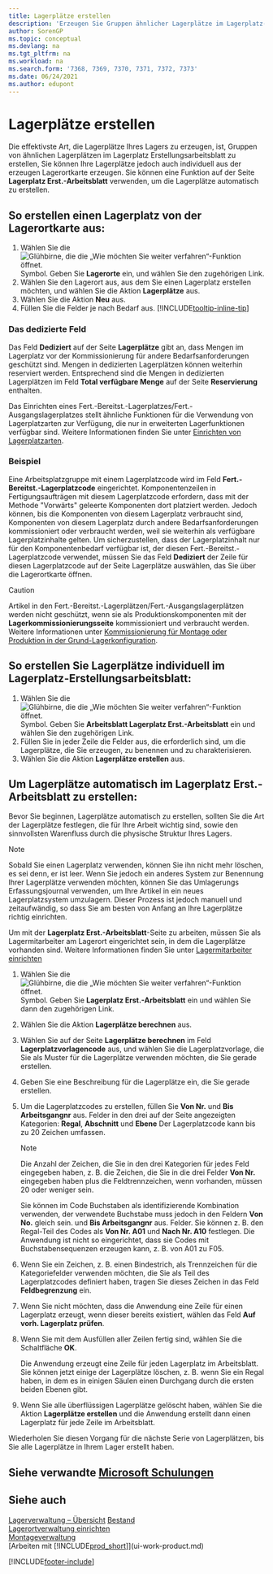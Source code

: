 ```yaml
---
title: Lagerplätze erstellen
description: 'Erzeugen Sie Gruppen ähnlicher Lagerplätze im Lagerplatz-Erstellungs-Arbeitsblatt, erstellen Sie Lagerplätze einzeln auf der Standortkarte oder automatisch im Lagerplatz-Erstellungs-Arbeitsblatt.'
author: SorenGP
ms.topic: conceptual
ms.devlang: na
ms.tgt_pltfrm: na
ms.workload: na
ms.search.form: '7368, 7369, 7370, 7371, 7372, 7373'
ms.date: 06/24/2021
ms.author: edupont
---
```

# <a name="create-bins" />Lagerplätze erstellen

Die effektivste Art, die Lagerplätze Ihres Lagers zu erzeugen, ist, Gruppen von ähnlichen Lagerplätzen im Lagerplatz Erstellungsarbeitsblatt zu erstellen, Sie können Ihre Lagerplätze jedoch auch individuell aus der erzeugen Lagerortkarte erzeugen. Sie können eine Funktion auf der Seite **Lagerplatz Erst.-Arbeitsblatt** verwenden, um die Lagerplätze automatisch zu erstellen.  

## <a name="to-create-a-bin-from-the-location-card" />So erstellen einen Lagerplatz von der Lagerortkarte aus:

1.  Wählen Sie die ![Glühbirne, die die „Wie möchten Sie weiter verfahren“-Funktion öffnet.](media/ui-search/search_small.png "Wie möchten Sie weiter verfahren?") Symbol. Geben Sie **Lagerorte** ein, und wählen Sie den zugehörigen Link.  
2.  Wählen Sie den Lagerort aus, aus dem Sie einen Lagerplatz erstellen möchten, und wählen Sie die Aktion **Lagerplätze** aus.  
3. Wählen Sie die Aktion **Neu** aus.
4. Füllen Sie die Felder je nach Bedarf aus. [!INCLUDE[tooltip-inline-tip](includes/tooltip-inline-tip_md.md)]

### <a name="the-dedicated-field" />Das dedizierte Feld

Das Feld **Dediziert** auf der Seite **Lagerplätze** gibt an, dass Mengen im Lagerplatz vor der Kommissionierung für andere Bedarfsanforderungen geschützt sind. Mengen in dedizierten Lagerplätzen können weiterhin reserviert werden. Entsprechend sind die Mengen in dedizierten Lagerplätzen im Feld **Total verfügbare Menge** auf der Seite **Reservierung** enthalten.

Das Einrichten eines Fert.-Bereitst.-Lagerplatzes/Fert.-Ausgangslagerplatzes stellt ähnliche Funktionen für die Verwendung von Lagerplatzarten zur Verfügung, die nur in erweiterten Lagerfunktionen verfügbar sind. Weitere Informationen finden Sie unter [Einrichten von Lagerplatzarten](warehouse-how-to-set-up-bin-types.md).

### <a name="example" />Beispiel

Eine Arbeitsplatzgruppe mit einem Lagerplatzcode wird im Feld **Fert.-Bereitst.-Lagerplatzcode** eingerichtet. Komponentenzeilen in Fertigungsaufträgen mit diesem Lagerplatzcode erfordern, dass mit der Methode "Vorwärts" geleerte Komponenten dort platziert werden. Jedoch können, bis die Komponenten von diesem Lagerplatz verbraucht sind, Komponenten von diesem Lagerplatz durch andere Bedarfsanforderungen kommissioniert oder verbraucht werden, weil sie weiterhin als verfügbare Lagerplatzinhalte gelten. Um sicherzustellen, dass der Lagerplatzinhalt nur für den Komponentenbedarf verfügbar ist, der diesen Fert.-Bereitst.-Lagerplatzcode verwendet, müssen Sie das Feld **Dediziert** der Zeile für diesen Lagerplatzcode auf der Seite Lagerplätze auswählen, das Sie über die Lagerortkarte öffnen.

> [!Caution]
> Artikel in den Fert.-Bereitst.-Lagerplätzen/Fert.-Ausgangslagerplätzen werden nicht geschützt, wenn sie als Produktionskomponenten mit der **Lagerkommissionierungsseite** kommissioniert und verbraucht werden. Weitere Informationen unter [Kommissionierung für Montage oder Produktion in der Grund-Lagerkonfiguration](warehouse-how-to-pick-for-production.md).

## <a name="to-create-bins-individually-in-the-bin-creation-worksheet" />So erstellen Sie Lagerplätze individuell im Lagerplatz-Erstellungsarbeitsblatt:

1.  Wählen Sie die ![Glühbirne, die die „Wie möchten Sie weiter verfahren“-Funktion öffnet.](media/ui-search/search_small.png "Wie möchten Sie weiter verfahren?") Symbol. Geben Sie **Arbeitsblatt Lagerplatz Erst.-Arbeitsblatt** ein und wählen Sie den zugehörigen Link.  
2.  Füllen Sie in jeder Zeile die Felder aus, die erforderlich sind, um die Lagerplätze, die Sie erzeugen, zu benennen und zu charakterisieren.  
3.  Wählen Sie die Aktion **Lagerplätze erstellen** aus.  

## <a name="to-make-bins-automatically-in-the-bin-creation-worksheet" />Um Lagerplätze automatisch im Lagerplatz Erst.-Arbeitsblatt zu erstellen:

Bevor Sie beginnen, Lagerplätze automatisch zu erstellen, sollten Sie die Art der Lagerplätze festlegen, die für Ihre Arbeit wichtig sind, sowie den sinnvollsten Warenfluss durch die physische Struktur Ihres Lagers.  

> [!NOTE]  
> Sobald Sie einen Lagerplatz verwenden, können Sie ihn nicht mehr löschen, es sei denn, er ist leer. Wenn Sie jedoch ein anderes System zur Benennung Ihrer Lagerplätze verwenden möchten, können Sie das Umlagerungs Erfassungsjournal verwenden, um Ihre Artikel in ein neues Lagerplatzsystem umzulagern. Dieser Prozess ist jedoch manuell und zeitaufwändig, so dass Sie am besten von Anfang an Ihre Lagerplätze richtig einrichten.  

Um mit der **Lagerplatz Erst.-Arbeitsblatt**-Seite zu arbeiten, müssen Sie als Lagermitarbeiter am Lagerort eingerichtet sein, in dem die Lagerplätze vorhanden sind. Weitere Informationen finden Sie unter [Lagermitarbeiter einrichten](warehouse-how-to-set-up-warehouse-employees.md)    

1.  Wählen Sie die ![Glühbirne, die die „Wie möchten Sie weiter verfahren“-Funktion öffnet.](media/ui-search/search_small.png "Tell me-Funktion") Symbol. Geben Sie **Lagerplatz Erst.-Arbeitsblatt** ein und wählen Sie dann den zugehörigen Link.  
2.  Wählen Sie die Aktion **Lagerplätze berechnen** aus.
3. Wählen Sie auf der Seite **Lagerplätze berechnen** im Feld **Lagerplatzvorlagencode** aus, und wählen Sie die Lagerplatzvorlage, die Sie als Muster für die Lagerplätze verwenden möchten, die Sie gerade erstellen.
4.  Geben Sie eine Beschreibung für die Lagerplätze ein, die Sie gerade erstellen.  
5.  Um die Lagerplatzcodes zu erstellen, füllen Sie **Von Nr.** und **Bis Arbeitsgangnr** aus. Felder in den drei auf der Seite angezeigten Kategorien: **Regal**, **Abschnitt** und **Ebene** Der Lagerplatzcode kann bis zu 20 Zeichen umfassen.  

    > [!NOTE]  
    >  Die Anzahl der Zeichen, die Sie in den drei Kategorien für jedes Feld eingegeben haben, z. B. die Zeichen, die Sie in die drei Felder **Von Nr.** eingegeben haben plus die Feldtrennzeichen, wenn vorhanden, müssen 20 oder weniger sein.  

     Sie können im Code Buchstaben als identifizierende Kombination verwenden, der verwendete Buchstabe muss jedoch in den Feldern **Von No.** gleich sein. und **Bis Arbeitsgangnr** aus. Felder. Sie können z. B. den Regal-Teil des Codes als **Von Nr. A01** und **Nach Nr. A10** festlegen. Die Anwendung ist nicht so eingerichtet, dass sie Codes mit Buchstabensequenzen erzeugen kann, z. B. von A01 zu F05.  

6.  Wenn Sie ein Zeichen, z. B. einen Bindestrich, als Trennzeichen für die Kategoriefelder verwenden möchten, die Sie als Teil des Lagerplatzcodes definiert haben, tragen Sie dieses Zeichen in das Feld **Feldbegrenzung** ein.  
7.  Wenn Sie nicht möchten, dass die Anwendung eine Zeile für einen Lagerplatz erzeugt, wenn dieser bereits existiert, wählen das Feld **Auf vorh. Lagerplatz prüfen**.  
8. Wenn Sie mit dem Ausfüllen aller Zeilen fertig sind, wählen Sie die Schaltfläche **OK**.

    Die Anwendung erzeugt eine Zeile für jeden Lagerplatz im Arbeitsblatt. Sie können jetzt einige der Lagerplätze löschen, z. B. wenn Sie ein Regal haben, in dem es in einigen Säulen einen Durchgang durch die ersten beiden Ebenen gibt.  

9. Wenn Sie alle überflüssigen Lagerplätze gelöscht haben, wählen Sie die Aktion **Lagerplätze erstellen** und die Anwendung erstellt dann einen Lagerplatz für jede Zeile im Arbeitsblatt.  

Wiederholen Sie diesen Vorgang für die nächste Serie von Lagerplätzen, bis Sie alle Lagerplätze in Ihrem Lager erstellt haben.  

## <a name="see-related-microsoft-trainingtrainingmodulescreate-new-bins" />Siehe verwandte [Microsoft Schulungen](/training/modules/create-new-bins/)

## <a name="see-also" />Siehe auch

[Lagerverwaltung – Übersicht](design-details-warehouse-management.md)
[Bestand](inventory-manage-inventory.md)  
[Lagerortverwaltung einrichten](warehouse-setup-warehouse.md)  
[Montageverwaltung](assembly-assemble-items.md)  
[Arbeiten mit [!INCLUDE[prod_short](includes/prod_short.md)]](ui-work-product.md)


[!INCLUDE[footer-include](includes/footer-banner.md)]
